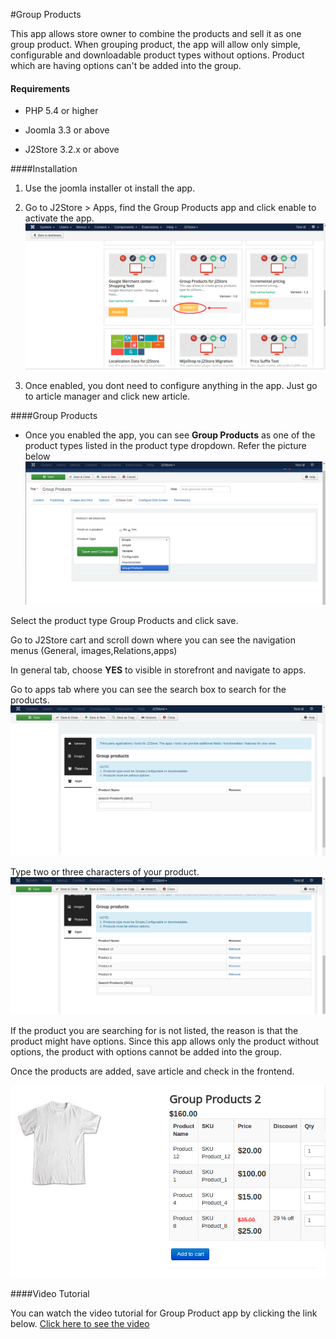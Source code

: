 #Group Products

This app allows store owner to combine the products and sell it as one group product. When grouping product, the app will allow only simple, configurable and downloadable product types without options. Product which are having options can't be added into the group.

#### Requirements

* PHP 5.4 or higher

* Joomla 3.3 or above

* J2Store 3.2.x or above

####Installation

1. Use the joomla installer ot install the app.

2. Go to J2Store > Apps, find the Group Products app and click enable to activate the app.
![](assets/images/groupprodutc_enable.png)

3. Once enabled, you dont need to configure anything in the app. Just go to article manager and click new article.

####Group Products

*  Once you enabled the app, you can see **Group Products** as one of the product types listed in the product type dropdown. Refer the picture below
 ![](assets/images/groupproduct_02.png)

  Select the product type Group Products and click save.

  Go to J2Store cart and scroll down where you can see the navigation menus (General, images,Relations,apps)

  In general tab, choose **YES** to visible in storefront and navigate to apps.

  Go to apps tab where you can see the search box to search for the products.
 ![](assets/images/groupproduct_03.png)

  Type two or three characters of your product.
 ![](assets/images/groupproducts_04.png)

  If the product you are searching for is not listed, the reason is that the product might have options. Since this app allows only the product without options, the product with options cannot be added into the group.

  Once the products are added, save article and check in the frontend.

![](assets/images/groupproduct_05.png)

####Video Tutorial

You can watch the video tutorial for Group Product app by clicking the link below.
[Click here to see the video](https://youtu.be/BNwL6AZ8eKA)